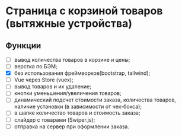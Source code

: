 # Страница с корзиной товаров (вытяжные устройства)

## Функции
- [ ] вывод количества товаров в корзине и цены;
- [ ] верстка по БЭМ;
- [x] без использования фреймворков(bootstrap, tailwind);
- [ ] Vue через Store (vuex);
- [ ] вывод товаров и их удаление;
- [ ] кнопки уменьшения/увеличения товаров;
- [ ] динамический подсчет стоимости заказа, количества товаров, наличие установки (в зависимости от чек-бокса);
- [ ] в шапке количество товаров и стоимость заказа;
- [ ] слайдер с товарами (Swiper.js);
- [ ] отправка на сервер при оформлении заказа.